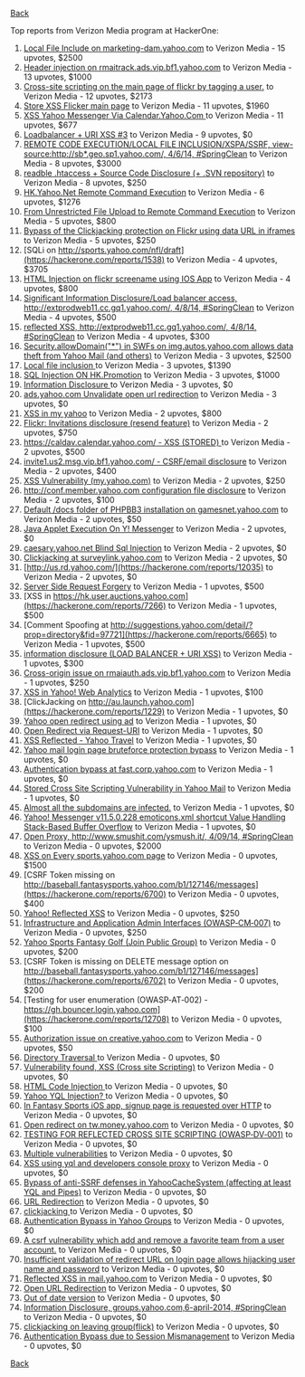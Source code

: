 [Back](../README.md)

Top reports from Verizon Media program at HackerOne:

1. [Local File Include on marketing-dam.yahoo.com](https://hackerone.com/reports/7779) to Verizon Media - 15 upvotes, $2500
2. [Header injection on rmaitrack.ads.vip.bf1.yahoo.com](https://hackerone.com/reports/6322) to Verizon Media - 13 upvotes, $1000
3. [Cross-site scripting on the main page of flickr by tagging a user.](https://hackerone.com/reports/916) to Verizon Media - 12 upvotes, $2173
4. [Store XSS Flicker main page](https://hackerone.com/reports/940) to Verizon Media - 11 upvotes, $1960
5. [XSS Yahoo Messenger Via Calendar.Yahoo.Com ](https://hackerone.com/reports/914) to Verizon Media - 11 upvotes, $677
6. [Loadbalancer + URI XSS #3](https://hackerone.com/reports/9703) to Verizon Media - 9 upvotes, $0
7. [REMOTE CODE EXECUTION/LOCAL FILE INCLUSION/XSPA/SSRF, view-source:http://sb*.geo.sp1.yahoo.com/, 4/6/14, #SpringClean](https://hackerone.com/reports/6674) to Verizon Media - 8 upvotes, $3000
8. [readble .htaccess + Source Code Disclosure  (+ .SVN repository)](https://hackerone.com/reports/7813) to Verizon Media - 8 upvotes, $250
9. [HK.Yahoo.Net Remote Command Execution](https://hackerone.com/reports/2127) to Verizon Media - 6 upvotes, $1276
10. [From Unrestricted File Upload to Remote Command Execution](https://hackerone.com/reports/4836) to Verizon Media - 5 upvotes, $800
11. [Bypass of the Clickjacking protection on Flickr using data URL in iframes](https://hackerone.com/reports/7264) to Verizon Media - 5 upvotes, $250
12. [SQLi on http://sports.yahoo.com/nfl/draft](https://hackerone.com/reports/1538) to Verizon Media - 4 upvotes, $3705
13. [HTML Injection on flickr screename using IOS App](https://hackerone.com/reports/1483) to Verizon Media - 4 upvotes, $800
14. [Significant Information Disclosure/Load balancer access, http://extprodweb11.cc.gq1.yahoo.com/, 4/8/14, #SpringClean](https://hackerone.com/reports/6194) to Verizon Media - 4 upvotes, $500
15. [reflected XSS, http://extprodweb11.cc.gq1.yahoo.com/, 4/8/14, #SpringClean](https://hackerone.com/reports/6195) to Verizon Media - 4 upvotes, $300
16. [Security.allowDomain("*") in SWFs on img.autos.yahoo.com allows data theft from Yahoo Mail (and others)](https://hackerone.com/reports/1171) to Verizon Media - 3 upvotes, $2500
17. [Local file inclusion ](https://hackerone.com/reports/1675) to Verizon Media - 3 upvotes, $1390
18. [SQL Injection ON HK.Promotion](https://hackerone.com/reports/3039) to Verizon Media - 3 upvotes, $1000
19. [Information Disclosure ](https://hackerone.com/reports/1091) to Verizon Media - 3 upvotes, $0
20. [ads.yahoo.com Unvalidate open url redirection](https://hackerone.com/reports/7731) to Verizon Media - 3 upvotes, $0
21. [XSS in my yahoo](https://hackerone.com/reports/1203) to Verizon Media - 2 upvotes, $800
22. [Flickr: Invitations disclosure (resend feature)](https://hackerone.com/reports/1533) to Verizon Media - 2 upvotes, $750
23. [https://caldav.calendar.yahoo.com/ - XSS (STORED) ](https://hackerone.com/reports/8281) to Verizon Media - 2 upvotes, $500
24. [invite1.us2.msg.vip.bf1.yahoo.com/ - CSRF/email disclosure](https://hackerone.com/reports/7608) to Verizon Media - 2 upvotes, $400
25. [XSS Vulnerability (my.yahoo.com)](https://hackerone.com/reports/4256) to Verizon Media - 2 upvotes, $250
26. [http://conf.member.yahoo.com configuration file disclosure](https://hackerone.com/reports/2598) to Verizon Media - 2 upvotes, $100
27. [Default /docs folder of PHPBB3 installation on gamesnet.yahoo.com](https://hackerone.com/reports/17506) to Verizon Media - 2 upvotes, $50
28. [Java Applet Execution On Y! Messenger](https://hackerone.com/reports/933) to Verizon Media - 2 upvotes, $0
29. [caesary.yahoo.net Blind Sql Injection](https://hackerone.com/reports/21899) to Verizon Media - 2 upvotes, $0
30. [Clickjacking at surveylink.yahoo.com](https://hackerone.com/reports/3578) to Verizon Media - 2 upvotes, $0
31. [http://us.rd.yahoo.com/](https://hackerone.com/reports/12035) to Verizon Media - 2 upvotes, $0
32. [Server Side Request Forgery](https://hackerone.com/reports/4461) to Verizon Media - 1 upvotes, $500
33. [XSS in https://hk.user.auctions.yahoo.com](https://hackerone.com/reports/7266) to Verizon Media - 1 upvotes, $500
34. [Comment Spoofing  at  http://suggestions.yahoo.com/detail/?prop=directory&fid=97721](https://hackerone.com/reports/6665) to Verizon Media - 1 upvotes, $500
35. [information disclosure (LOAD BALANCER + URI XSS)](https://hackerone.com/reports/8284) to Verizon Media - 1 upvotes, $300
36. [Cross-origin issue on rmaiauth.ads.vip.bf1.yahoo.com](https://hackerone.com/reports/6268) to Verizon Media - 1 upvotes, $250
37. [XSS in Yahoo! Web Analytics](https://hackerone.com/reports/5442) to Verizon Media - 1 upvotes, $100
38. [ClickJacking on http://au.launch.yahoo.com](https://hackerone.com/reports/1229) to Verizon Media - 1 upvotes, $0
39. [Yahoo open redirect using ad](https://hackerone.com/reports/2322) to Verizon Media - 1 upvotes, $0
40. [Open Redirect via Request-URI](https://hackerone.com/reports/15298) to Verizon Media - 1 upvotes, $0
41. [XSS Reflected - Yahoo Travel](https://hackerone.com/reports/1553) to Verizon Media - 1 upvotes, $0
42. [Yahoo mail login page bruteforce protection bypass](https://hackerone.com/reports/2596) to Verizon Media - 1 upvotes, $0
43. [Authentication bypass at fast.corp.yahoo.com](https://hackerone.com/reports/3577) to Verizon Media - 1 upvotes, $0
44. [Stored Cross Site Scripting Vulnerability in Yahoo Mail](https://hackerone.com/reports/4277) to Verizon Media - 1 upvotes, $0
45. [Almost all the subdomains are infected.](https://hackerone.com/reports/4359) to Verizon Media - 1 upvotes, $0
46. [Yahoo! Messenger v11.5.0.228 emoticons.xml shortcut Value Handling Stack-Based Buffer Overflow](https://hackerone.com/reports/10767) to Verizon Media - 1 upvotes, $0
47. [Open Proxy, http://www.smushit.com/ysmush.it/, 4/09/14, #SpringClean](https://hackerone.com/reports/6704) to Verizon Media - 0 upvotes, $2000
48. [XSS on Every sports.yahoo.com page](https://hackerone.com/reports/2168) to Verizon Media - 0 upvotes, $1500
49. [CSRF Token missing on  http://baseball.fantasysports.yahoo.com/b1/127146/messages](https://hackerone.com/reports/6700) to Verizon Media - 0 upvotes, $400
50. [Yahoo! Reflected XSS](https://hackerone.com/reports/18279) to Verizon Media - 0 upvotes, $250
51. [Infrastructure and Application Admin Interfaces (OWASP‐CM‐007)](https://hackerone.com/reports/11414) to Verizon Media - 0 upvotes, $250
52. [Yahoo Sports Fantasy Golf (Join Public Group)](https://hackerone.com/reports/16414) to Verizon Media - 0 upvotes, $200
53. [CSRF Token is missing on DELETE message option on  http://baseball.fantasysports.yahoo.com/b1/127146/messages](https://hackerone.com/reports/6702) to Verizon Media - 0 upvotes, $200
54. [Testing for user enumeration (OWASP‐AT‐002) - https://gh.bouncer.login.yahoo.com](https://hackerone.com/reports/12708) to Verizon Media - 0 upvotes, $100
55. [Authorization issue on creative.yahoo.com](https://hackerone.com/reports/12685) to Verizon Media - 0 upvotes, $50
56. [Directory Traversal ](https://hackerone.com/reports/1092) to Verizon Media - 0 upvotes, $0
57. [Vulnerability found, XSS (Cross site Scripting)](https://hackerone.com/reports/1258) to Verizon Media - 0 upvotes, $0
58. [HTML Code Injection ](https://hackerone.com/reports/1376) to Verizon Media - 0 upvotes, $0
59. [Yahoo YQL Injection? ](https://hackerone.com/reports/1407) to Verizon Media - 0 upvotes, $0
60. [In Fantasy Sports iOS app, signup page is requested over HTTP](https://hackerone.com/reports/2101) to Verizon Media - 0 upvotes, $0
61. [Open redirect on tw.money.yahoo.com](https://hackerone.com/reports/4570) to Verizon Media - 0 upvotes, $0
62. [TESTING FOR REFLECTED CROSS SITE SCRIPTING (OWASP‐DV‐001)](https://hackerone.com/reports/12011) to Verizon Media - 0 upvotes, $0
63. [Multiple vulnerabilities](https://hackerone.com/reports/14248) to Verizon Media - 0 upvotes, $0
64. [XSS using yql and developers console proxy](https://hackerone.com/reports/1011) to Verizon Media - 0 upvotes, $0
65. [Bypass of anti-SSRF defenses in YahooCacheSystem (affecting at least YQL and Pipes)](https://hackerone.com/reports/1066) to Verizon Media - 0 upvotes, $0
66. [URL Redirection](https://hackerone.com/reports/1429) to Verizon Media - 0 upvotes, $0
67. [clickjacking ](https://hackerone.com/reports/1207) to Verizon Media - 0 upvotes, $0
68. [Authentication Bypass in Yahoo Groups](https://hackerone.com/reports/1209) to Verizon Media - 0 upvotes, $0
69. [A csrf vulnerability which add and remove a favorite team from a user account.](https://hackerone.com/reports/1620) to Verizon Media - 0 upvotes, $0
70. [Insufficient validation of redirect URL on login page allows hijacking user name and password](https://hackerone.com/reports/2126) to Verizon Media - 0 upvotes, $0
71. [Reflected XSS in mail.yahoo.com](https://hackerone.com/reports/2240) to Verizon Media - 0 upvotes, $0
72. [Open URL Redirection](https://hackerone.com/reports/4521) to Verizon Media - 0 upvotes, $0
73. [Out of date version](https://hackerone.com/reports/5221) to Verizon Media - 0 upvotes, $0
74. [Information Disclosure, groups.yahoo.com,6-april-2014, #SpringClean](https://hackerone.com/reports/5986) to Verizon Media - 0 upvotes, $0
75. [clickjacking on leaving group(flick)](https://hackerone.com/reports/7745) to Verizon Media - 0 upvotes, $0
76. [Authentication Bypass due to Session Mismanagement](https://hackerone.com/reports/10912) to Verizon Media - 0 upvotes, $0


[Back](../README.md)